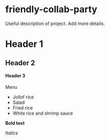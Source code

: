 # friendly-collab-party
Useful description of project. Add more details.

# Header 1
## Header 2
#### Header 3

Menu
- Jollof rice
- Salad
- Fried rice
- White rice and shrimp sauce

**Bold text**

*Italics*
